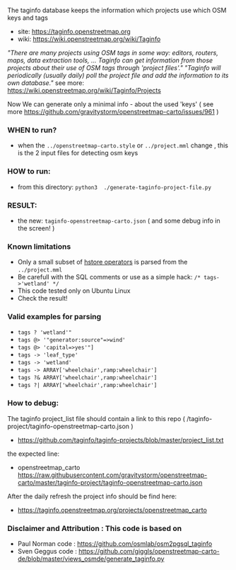 

The taginfo database keeps the information which projects use which OSM keys and tags
* site: https://taginfo.openstreetmap.org
* wiki: https://wiki.openstreetmap.org/wiki/Taginfo


_"There are many projects using OSM tags in some way: editors, routers, maps, data extraction tools, ... Taginfo can get information from those projects about their use of OSM tags through 'project files'."_
_"Taginfo will periodically (usually daily) poll the project file and add the information to its own database."_ see more: https://wiki.openstreetmap.org/wiki/Taginfo/Projects


Now We can generate only a minimal info - about the used 'keys' ( see more  https://github.com/gravitystorm/openstreetmap-carto/issues/961 )

### WHEN to run?
*  when the `../openstreetmap-carto.style` or `../project.mml` change  , this is the 2 input files for detecting osm keys

### HOW to run:
*  from this directory:  `python3  ./generate-taginfo-project-file.py`

### RESULT:
*  the new:  `taginfo-openstreetmap-carto.json`   ( and some debug info in the screen! )

### Known limitations
* Only a small subset of [hstore operators](https://www.postgresql.org/docs/10/static/hstore.html#HSTORE-OP-TABLE) is parsed from the  `../project.mml`
* Be carefull with the SQL comments or use as a simple hack:  ` /* tags->'wetland' */ `
* This code tested only on Ubuntu Linux
* Check the result!

### Valid examples for parsing
* `tags ? 'wetland'"`
* `tags @> '"generator:source"=>wind'`
* `tags @> 'capital=>yes'"]`
* `tags -> 'leaf_type'`
* `tags -> 'wetland'`
* `tags -> ARRAY['wheelchair',ramp:wheelchair']`
* `tags ?& ARRAY['wheelchair',ramp:wheelchair']`
* `tags ?| ARRAY['wheelchair',ramp:wheelchair']`

### How to debug:
The taginfo project_list file should contain a link to this repo ( /taginfo-project/taginfo-openstreetmap-carto.json )
* https://github.com/taginfo/taginfo-projects/blob/master/project_list.txt

the expected line:
*  openstreetmap_carto  https://raw.githubusercontent.com/gravitystorm/openstreetmap-carto/master/taginfo-project/taginfo-openstreetmap-carto.json

After the daily refresh the project info should be find here:
* https://taginfo.openstreetmap.org/projects/openstreetmap_carto

### Disclaimer and Attribution : This code is based on
* Paul Norman code : https://github.com/osmlab/osm2pgsql_taginfo
* Sven Geggus code : https://github.com/giggls/openstreetmap-carto-de/blob/master/views_osmde/generate_taginfo.py
